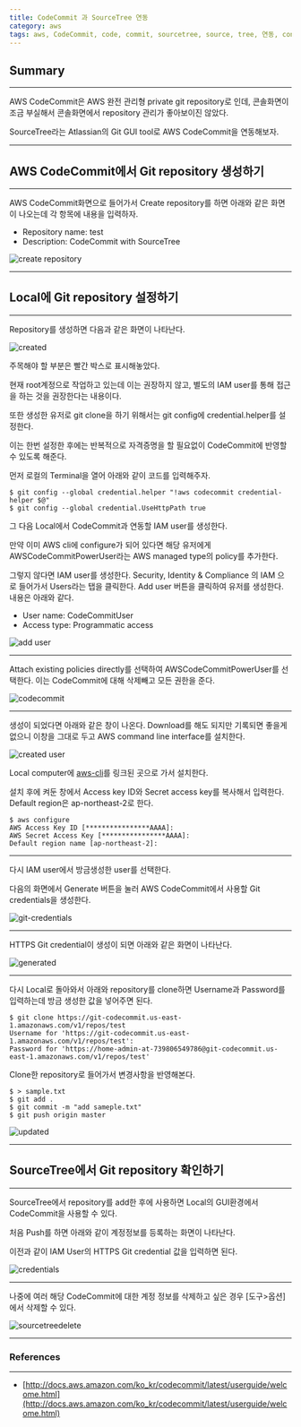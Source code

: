 ```yaml
---
title: CodeCommit 과 SourceTree 연동
category: aws
tags: aws, CodeCommit, code, commit, sourcetree, source, tree, 연동, connection
---
```

## Summary
---
AWS CodeCommit은 AWS 완전 관리형 private git repository로 인데, 콘솔화면이 조금 부실해서
콘솔화면에서 repository 관리가 좋아보이진 않았다.

SourceTree라는 Atlassian의 Git GUI tool로 AWS CodeCommit을 연동해보자.

---
## AWS CodeCommit에서 Git repository 생성하기
---

AWS CodeCommit화면으로 들어가서 Create repository를 하면 아래와 같은 화면이 나오는데 각 항목에 내용을 입력하자.

- Repository name: test
- Description: CodeCommit with SourceTree

![create repository](/images/aws/codecommit/create.png)

---
## Local에 Git repository 설정하기
---

Repository를 생성하면 다음과 같은 화면이 나타난다.

![created](/images/aws/codecommit/created.png)

주목해야 할 부분은 빨간 박스로 표시해놓았다.

현재 root계정으로 작업하고 있는데 이는 권장하지 않고,
별도의 IAM user를 통해 접근을 하는 것을 권장한다는 내용이다.

또한 생성한 유저로 git clone을 하기 위해서는 git config에 credential.helper를 설정한다.

이는 한번 설정한 후에는 반복적으로 자격증명을 할 필요없이 CodeCommit에 반영할 수 있도록 해준다.

먼저 로컬의 Terminal을 열어 아래와 같이 코드를 입력해주자.

```
$ git config --global credential.helper "!aws codecommit credential-helper $@"
$ git config --global credential.UseHttpPath true
```

그 다음 Local에서 CodeCommit과 연동할 IAM user를 생성한다.

만약 이미 AWS cli에 configure가 되어 있다면 해당 유저에게 
AWSCodeCommitPowerUser라는 AWS managed type의 policy를 추가한다.

그렇지 않다면 IAM user를 생성한다. Security, Identity & Compliance 의 IAM 으로 들어가서 Users라는 탭을 클릭한다.
Add user 버튼을 클릭하여 유저를 생성한다. 내용은 아래와 같다.

- User name: CodeCommitUser
- Access type: Programmatic access

![add user](/images/aws/iam/adduser.png)


---

Attach existing policies directly를 선택하여 AWSCodeCommitPowerUser를 선택한다.
이는 CodeCommit에 대해 삭제빼고 모든 권한을 준다.

![codecommit](/images/aws/iam/codecommit.png)


---

생성이 되었다면 아래와 같은 창이 나온다. Download를 해도 되지만 기록되면 좋을게 없으니 이창을 그대로 두고 AWS command line interface를 설치한다.

![created user](/images/aws/iam/created.png)

Local computer에 [aws-cli](http://docs.aws.amazon.com/ko_kr/cli/latest/userguide/installing.html)를 링크된 곳으로 가서 설치한다.

설치 후에 켜둔 창에서 Access key ID와 Secret access key를 복사해서 입력한다. Default region은 ap-northeast-2로 한다.

```
$ aws configure
AWS Access Key ID [****************AAAA]:
AWS Secret Access Key [****************AAAA]:
Default region name [ap-northeast-2]:
```

---

다시 IAM user에서 방금생성한 user를 선택한다.

다음의 화면에서 Generate 버튼을 눌러 AWS CodeCommit에서 사용할 Git credentials을 생성한다.

![git-credentials](/images/aws/iam/git-credentials.png)


---

HTTPS Git credential이 생성이 되면 아래와 같은 화면이 나타난다.

![generated](/images/aws/iam/generated.png)


---

다시 Local로 돌아와서 아래와 repository를 clone하면 Username과 Password를 입력하는데 방금 생성한 값을 넣어주면 된다.

```
$ git clone https://git-codecommit.us-east-1.amazonaws.com/v1/repos/test
Username for 'https://git-codecommit.us-east-1.amazonaws.com/v1/repos/test': 
Password for 'https://home-admin-at-739806549786@git-codecommit.us-east-1.amazonaws.com/v1/repos/test'
```

Clone한 repository로 들어가서 변경사항을 반영해본다.

```
$ > sample.txt
$ git add .
$ git commit -m "add sameple.txt"
$ git push origin master
```

![updated](/images/aws/codecommit/updated.png)


---
## SourceTree에서 Git repository 확인하기
---

SourceTree에서 repository를 add한 후에 사용하면 Local의 GUI환경에서 CodeCommit을 사용할 수 있다.

처음 Push를 하면 아래와 같이 계정정보를 등록하는 화면이 나타난다.

이전과 같이 IAM User의 HTTPS Git credential 값을 입력하면 된다.

![credentials](/images/aws/codecommit/credentials.png)

---

나중에 여러 해당 CodeCommit에 대한 계정 정보를 삭제하고 싶은 경우 [도구>옵션]에서 삭제할 수 있다.

![sourcetreedelete](/images/aws/codecommit/sourcetreedelete.png)

---
### References
---
- [http://docs.aws.amazon.com/ko_kr/codecommit/latest/userguide/welcome.html](http://docs.aws.amazon.com/ko_kr/codecommit/latest/userguide/welcome.html)
